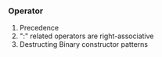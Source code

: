 ### Operator

1. Precedence
2. ":" related operators are right-associative
3. Destructing Binary constructor patterns